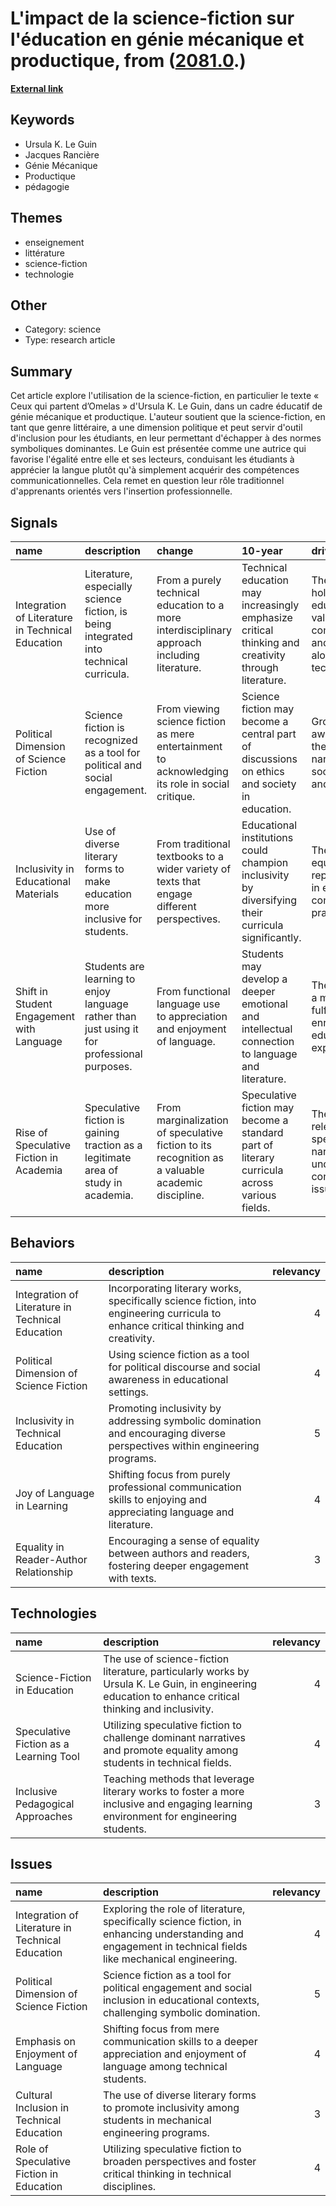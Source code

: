 # __L'impact de la science-fiction sur l'éducation en génie mécanique et productique__, from ([2081.0](https://kghosh.substack.com/p/2081.0).)

__[External link](https://revue-relief.org/article/view/17560)__



## Keywords

* Ursula K. Le Guin
* Jacques Rancière
* Génie Mécanique
* Productique
* pédagogie

## Themes

* enseignement
* littérature
* science-fiction
* technologie

## Other

* Category: science
* Type: research article

## Summary

Cet article explore l'utilisation de la science-fiction, en particulier le texte « Ceux qui partent d’Omelas » d'Ursula K. Le Guin, dans un cadre éducatif de génie mécanique et productique. L'auteur soutient que la science-fiction, en tant que genre littéraire, a une dimension politique et peut servir d'outil d'inclusion pour les étudiants, en leur permettant d'échapper à des normes symboliques dominantes. Le Guin est présentée comme une autrice qui favorise l'égalité entre elle et ses lecteurs, conduisant les étudiants à apprécier la langue plutôt qu'à simplement acquérir des compétences communicationnelles. Cela remet en question leur rôle traditionnel d'apprenants orientés vers l'insertion professionnelle.

## Signals

| name                                             | description                                                                                  | change                                                                                            | 10-year                                                                                             | driving-force                                                                                        |   relevancy |
|:-------------------------------------------------|:---------------------------------------------------------------------------------------------|:--------------------------------------------------------------------------------------------------|:----------------------------------------------------------------------------------------------------|:-----------------------------------------------------------------------------------------------------|------------:|
| Integration of Literature in Technical Education | Literature, especially science fiction, is being integrated into technical curricula.        | From a purely technical education to a more interdisciplinary approach including literature.      | Technical education may increasingly emphasize critical thinking and creativity through literature. | The need for holistic education that values communication and creativity alongside technical skills. |           4 |
| Political Dimension of Science Fiction           | Science fiction is recognized as a tool for political and social engagement.                 | From viewing science fiction as mere entertainment to acknowledging its role in social critique.  | Science fiction may become a central part of discussions on ethics and society in education.        | Growing awareness of the impact of narratives on societal values and beliefs.                        |           5 |
| Inclusivity in Educational Materials             | Use of diverse literary forms to make education more inclusive for students.                 | From traditional textbooks to a wider variety of texts that engage different perspectives.        | Educational institutions could champion inclusivity by diversifying their curricula significantly.  | The push for equity and representation in educational content and practices.                         |           4 |
| Shift in Student Engagement with Language        | Students are learning to enjoy language rather than just using it for professional purposes. | From functional language use to appreciation and enjoyment of language.                           | Students may develop a deeper emotional and intellectual connection to language and literature.     | The desire for a more fulfilling and enriching educational experience.                               |           4 |
| Rise of Speculative Fiction in Academia          | Speculative fiction is gaining traction as a legitimate area of study in academia.           | From marginalization of speculative fiction to its recognition as a valuable academic discipline. | Speculative fiction may become a standard part of literary curricula across various fields.         | The increasing relevance of speculative narratives in understanding contemporary issues.             |           3 |

## Behaviors

| name                                             | description                                                                                                                         |   relevancy |
|:-------------------------------------------------|:------------------------------------------------------------------------------------------------------------------------------------|------------:|
| Integration of Literature in Technical Education | Incorporating literary works, specifically science fiction, into engineering curricula to enhance critical thinking and creativity. |           4 |
| Political Dimension of Science Fiction           | Using science fiction as a tool for political discourse and social awareness in educational settings.                               |           4 |
| Inclusivity in Technical Education               | Promoting inclusivity by addressing symbolic domination and encouraging diverse perspectives within engineering programs.           |           5 |
| Joy of Language in Learning                      | Shifting focus from purely professional communication skills to enjoying and appreciating language and literature.                  |           4 |
| Equality in Reader-Author Relationship           | Encouraging a sense of equality between authors and readers, fostering deeper engagement with texts.                                |           3 |

## Technologies

| name                                   | description                                                                                                                                            |   relevancy |
|:---------------------------------------|:-------------------------------------------------------------------------------------------------------------------------------------------------------|------------:|
| Science-Fiction in Education           | The use of science-fiction literature, particularly works by Ursula K. Le Guin, in engineering education to enhance critical thinking and inclusivity. |           4 |
| Speculative Fiction as a Learning Tool | Utilizing speculative fiction to challenge dominant narratives and promote equality among students in technical fields.                                |           4 |
| Inclusive Pedagogical Approaches       | Teaching methods that leverage literary works to foster a more inclusive and engaging learning environment for engineering students.                   |           3 |

## Issues

| name                                             | description                                                                                                                                                |   relevancy |
|:-------------------------------------------------|:-----------------------------------------------------------------------------------------------------------------------------------------------------------|------------:|
| Integration of Literature in Technical Education | Exploring the role of literature, specifically science fiction, in enhancing understanding and engagement in technical fields like mechanical engineering. |           4 |
| Political Dimension of Science Fiction           | Science fiction as a tool for political engagement and social inclusion in educational contexts, challenging symbolic domination.                          |           5 |
| Emphasis on Enjoyment of Language                | Shifting focus from mere communication skills to a deeper appreciation and enjoyment of language among technical students.                                 |           4 |
| Cultural Inclusion in Technical Education        | The use of diverse literary forms to promote inclusivity among students in mechanical engineering programs.                                                |           3 |
| Role of Speculative Fiction in Education         | Utilizing speculative fiction to broaden perspectives and foster critical thinking in technical disciplines.                                               |           4 |